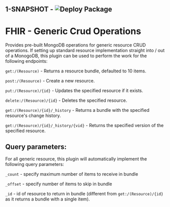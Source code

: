 ## 1-SNAPSHOT - ![Deploy Package](https://github.com/mulesoft-fhir/fhir-resource-crud-operations/workflows/Deploy%20Package/badge.svg?branch=1-SNAPSHOT)

# FHIR - Generic Crud Operations

Provides pre-built MongoDB operations for generic resource CRUD operations. If setting up standard resource implementation straight into / out of a MonogoDB, this plugin can be used to perform the work for the following endpoints:

`get:/(Resource)` - Returns a resource bundle, defaulted to 10 items.

`post:/(Resource)` - Create a new resource.

`put:/(Resource)/{id}` - Updates the specified resource if it exists.

`delete:/(Resource)/{id}` - Deletes the specified resource.

`get:/(Resource)/{id}/_history` - Returns a bundle with the specified resource's change history.

`get:/(Resource)/{id}/_history/{vid}` - Returns the specified version of the specified resource.


## Query parameters:

For all generic resource, this plugin will automatically implement the following query parameters:

`_count` - specify maximum number of items to receive in bundle

`_offset` - specify number of items to skip in bundle

`_id` - id of resource to return in bundle (different from `get:/(Resource)/{id}` as it returns a bundle with a single item).

